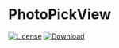 # PhotoPickView

[![License](https://img.shields.io/badge/license-Apache%202-green.svg)](https://github.com/Werb/PickPhotoSample/blob/master/LICENSE)
[![Download](https://api.bintray.com/packages/werbhelius/maven/pickphotoview/images/download.svg) ](https://bintray.com/werbhelius/maven/pickphotoview/_latestVersion)

